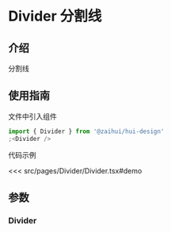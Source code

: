 # Divider 分割线

## 介绍

分割线

## 使用指南

文件中引入组件

```jsx
import { Divider } from '@zaihui/hui-design'
;<Divider />
```

代码示例

<<< src/pages/Divider/Divider.tsx#demo

## 参数

### Divider

<auto-doc path="components/Divider/Divider.tsx" />

<demo-phone page="/pages/Divider/Divider" />
